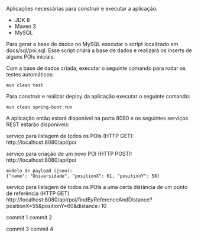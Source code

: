 Aplicações necessárias para construir e executar a aplicação:

- JDK 8
- Maven 3
- MySQL

Para gerar a base de dados no MySQL executar o script localizado em docs/sql/poi.sql.
Esse script criará a base de dados e realizará os inserts de alguns POIs iniciais.


Com a base de dados criada, executar o seguinte comando para rodar os testes automáticos:

	mvn clean test

Para construir e realizar deploy da aplicação executar o seguinte comando:

	mvn clean spring-boot:run

A aplicação então estará disponível na porta 8080 e os seguintes serviços REST estarão disponíveis:

serviço para listagem de todos os POIs (HTTP GET):
	http://localhost:8080/api/poi

serviço para criação de um novo POI (HTTP POST):
	http://localhost:8080/api/poi

	modelo de payload (json):
	{"name": "Universidade", "positionX": 61, "positionY": 58}

serviço para listagem de todos os POIs a uma certa distância de um ponto de referência (HTTP GET)
	http://localhost:8080/api/poi/findByReferenceAndDistance?positionX=55&positionY=60&distance=10

commit 1
commit 2

commit 3
commit 4


